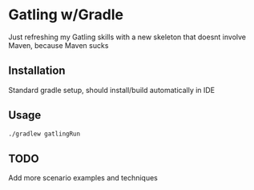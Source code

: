 # Gatling w/Gradle

Just refreshing my Gatling skills with a new skeleton that doesnt involve Maven, because Maven sucks

## Installation

Standard gradle setup, should install/build automatically in IDE

## Usage

```bash
./gradlew gatlingRun
```

## TODO

Add more scenario examples and techniques